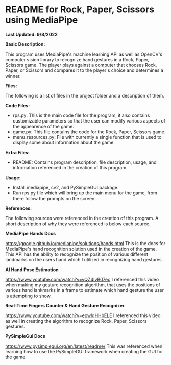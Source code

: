 # README for Rock, Paper, Scissors using MediaPipe

**Last Updated: 9/8/2022**

**Basic Description:**

This program uses MediaPipe's machine learning API as well as OpenCV's computer vision library to recognize hand gestures in a Rock, Paper, Scissors game. The player plays against a computer that chooses Rock, Paper, or Scissors and compares it to the player's choice and determines a winner.

**Files:**

The following is a list of files in the project folder and a description of them.

**Code Files:**
- rps.py: This is the main code file for the program, it also contains customizable parameters so that the user can modify various aspects of the appearence of the game.
- game.py: This file contains the code for the Rock, Paper, Scissors game.
- menu_resources.py: File with currently a single function that is used to display some about information about the game.

**Extra Files:**
- README: Contains program description, file description, usage, and information referenced in the creation of this program.

**Usage:**
- Install mediapipe, cv2, and PySimpleGUI package.
- Run rps.py file which will bring up the main menu for the game, from there follow the prompts on the screen.

**References:**

The following sources were referenced in the creation of this program. A short description of why they were referenced is below each source.

**MediaPipe Hands Docs**

https://google.github.io/mediapipe/solutions/hands.html
This is the docs for MediaPipe's hand recognition solution used in the creation of the game. This API has the ability to recognize the position of various different landmarks on the users hand which I utilized in recognizing hand gestures.

**AI Hand Pose Estimation**

https://www.youtube.com/watch?v=vQZ4IvB07ec
I referenced this video when making my gesture recognition algorithm, that uses the positions of various hand lankmarks in a frame to estimate which hand gesture the user is attempting to show.

**Real-Time Fingers Counter & Hand Gesture Recognizer**

https://www.youtube.com/watch?v=epwlqHHbELE
I referenced this video as well in creating the algorithm to recognize Rock, Paper, Scissors gestures.

**PySimpleGui Docs**

https://www.pysimplegui.org/en/latest/readme/
This was referenced when learning how to use the PySimpleGUI framework when creating the GUI for the game.